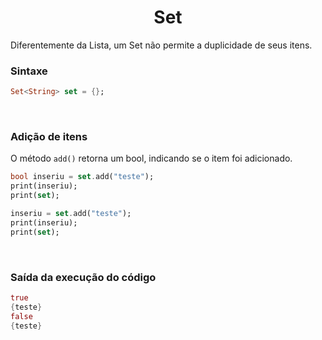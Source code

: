 <h1 align="center">Set</h1>

<p>
    Diferentemente da Lista, um Set não permite a duplicidade de seus itens.
</p>



<h3>Sintaxe</h3>

```dart
Set<String> set = {};
```

<br>

<h3>Adição de itens</h3>

<p>
    O método <code>add()</code> retorna um bool, indicando se o item foi adicionado.
</p>

```dart
bool inseriu = set.add("teste");
print(inseriu);
print(set);

inseriu = set.add("teste");
print(inseriu);
print(set);
```

<br>

<h3>Saída da execução do código</h3>

```dart
true
{teste}
false
{teste}
```